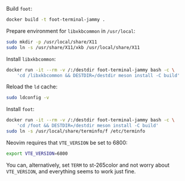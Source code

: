 Build `foot`:

```bash
docker build -t foot-terminal-jammy .
```

Prepare environment for `libxkbcommon` in `/usr/local`:

```bash
sudo mkdir -p /usr/local/share/X11
sudo ln -s /usr/share/X11/xkb /usr/local/share/X11
```

Install `libxkbcommon`:

```bash
docker run -it --rm -v /:/destdir foot-terminal-jammy bash -c \
    'cd /libxkbcommon && DESTDIR=/destdir meson install -C build'
```

Reload the `ld` cache:

```bash
sudo ldconfig -v
```

Install `foot`:

```bash
docker run -it --rm -v /:/destdir foot-terminal-jammy bash -c \
    'cd /foot && DESTDIR=/destdir meson install -C build'
sudo ln -s /usr/local/share/terminfo/f /etc/terminfo
```

Neovim requires that `VTE_VERSION` be set to 6800:

```bash
export VTE_VERSION=6800
```

You can, alternatively, set `TERM` to st-265color and not worry about `VTE_VERSION`,
and everything seems to work just fine.
